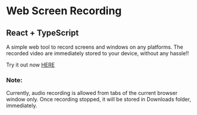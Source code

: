 #  Web Screen Recording
## React + TypeScript 

A simple web tool to record screens and windows on any platforms. The recorded video are immediately stored to your device, without any hassle!!

Try it out now [HERE](https://abhishek-k-s.github.io/ScreenRecorder/dist/)

### Note:
Currently, audio recording is allowed from tabs of the current browser window only.
Once recording stopped, it will be stored in Downloads folder, immediately.
